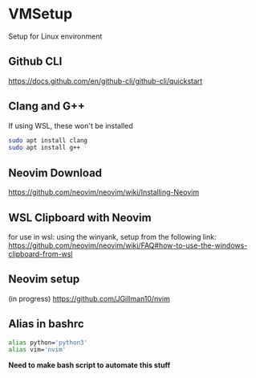 # VMSetup
Setup for Linux environment

## Github CLI
https://docs.github.com/en/github-cli/github-cli/quickstart

## Clang and G++
If using WSL, these won't be installed
```bash
sudo apt install clang
sudo apt install g++
```

## Neovim Download
https://github.com/neovim/neovim/wiki/Installing-Neovim

## WSL Clipboard with Neovim
for use in wsl: using the winyank, setup from the following link: https://github.com/neovim/neovim/wiki/FAQ#how-to-use-the-windows-clipboard-from-wsl

## Neovim setup
(in progress) https://github.com/JGillman10/nvim

## Alias in bashrc
```bash
alias python='python3'
alias vim='nvim'
```

**Need to make bash script to automate this stuff**
